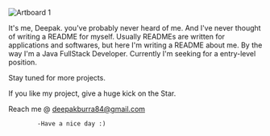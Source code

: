![Artboard 1](https://github.com/deepakburra/deepakburra/assets/83397785/67de4c38-72e7-46de-9c59-4f548b1b1766)


It's me, Deepak. you've probably never heard of me. And I've never thought of writing a README for myself. Usually READMEs are written for applications and softwares, but here I'm writing a README about me. By the way I'm a Java FullStack Developer. Currently I'm seeking for a entry-level position.

Stay tuned for more projects.

If you like my project, give a huge kick on the Star.

Reach me @ deepakburra84@gmail.com

            -Have a nice day :)

<!---
deepakburra/deepakburra is a ✨ special ✨ repository because its `README.md` (this file) appears on your GitHub profile.
You can click the Preview link to take a look at your changes.
--->
